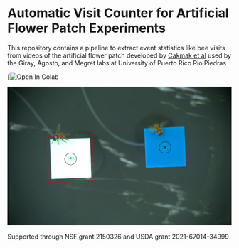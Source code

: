 # Automatic Visit Counter for Artificial Flower Patch Experiments  
This repository contains a pipeline to extract event statistics like bee visits from videos of the artificial flower patch developed by [Cakmak et al](https://doi.org/10.1016/j.anbehav.2009.01.032) used by the Giray, Agosto, and Megret labs at University of Puerto Rico Rio Piedras

[![Open In Colab](https://colab.research.google.com/drive/1o4g6T5VmgB6xksLn7CkxsDRkddjmekQP?usp=sharing#scrollTo=aWzZXzK8NI17&forceEdit=true&sandboxMode=true)

![](https://github.com/lqmeyers/Bee_Visit_Count/blob/main/Images/Demo_of_bounds.jpg)

Supported through NSF grant 2150326 and USDA grant 2021-67014-34999 

